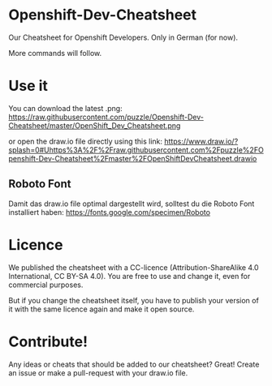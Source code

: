 # Openshift-Dev-Cheatsheet

Our Cheatsheet for Openshift Developers. Only in German (for now).

More commands will follow.

# Use it
You can download the latest .png: https://raw.githubusercontent.com/puzzle/Openshift-Dev-Cheatsheet/master/OpenShift_Dev_Cheatsheet.png

or open the draw.io file directly using this link: https://www.draw.io/?splash=0#Uhttps%3A%2F%2Fraw.githubusercontent.com%2Fpuzzle%2FOpenshift-Dev-Cheatsheet%2Fmaster%2FOpenShiftDevCheatsheet.drawio

## Roboto Font
Damit das draw.io file optimal dargestellt wird, solltest du die Roboto Font installiert haben: https://fonts.google.com/specimen/Roboto

# Licence
We published the cheatsheet with a CC-licence (Attribution-ShareAlike 4.0 International, CC BY-SA 4.0). You are free to use and change it, even for commercial purposes.

But if you change the cheatsheet itself, you have to publish your version of it with the same licence again and make it open source.

# Contribute!
Any ideas or cheats that should be added to our cheatsheet? Great! Create an issue or make a pull-request with your draw.io file.
